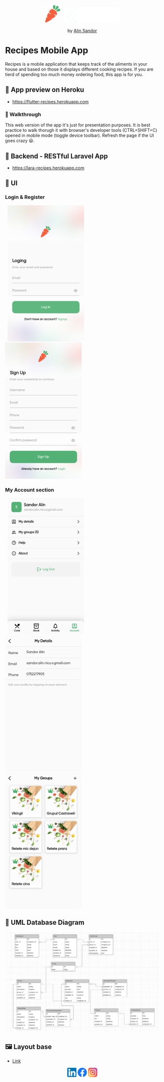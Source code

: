 <div align="center">
  <a href="https://flutter-recipes.herokuapp.com" target="_blank"><img src="https://raw.githubusercontent.com/SandorNicuAlin/recipes_frontend/main/assets/images/carrot.png" width="50"></a>
  &nbsp;
  <a href="https://flutter.dev" target="_blank"><img src="https://raw.githubusercontent.com/SandorNicuAlin/recipes_frontend/main/assets/images/flutter.svg" width="180"></a>
</div>
<p align="center">by <a href="https://github.com/SandorNicuAlin">Alin Șandor</a></p>

# Recipes Mobile App

Recipes is a mobile application that keeps track of the aliments in your house and based on those it displays different cooking recipes. If you are tierd of spending too much money ordering food, this app is for you.

## :rocket: App preview on Heroku
- https://flutter-recipes.herokuapp.com
### :taxi: Walkthrough
This web version of the app it's just for presentation purposes. It is best practice to walk thorugh it with browser's developer tools (CTRL+SHIFT+C) opened in mobile mode (toggle device toolbar). Refresh the page if the UI goes crazy :smiley:.


## :electric_plug: Backend - RESTful Laravel App
- https://lara-recipes.herokuapp.com

## :iphone: UI
### Login & Register
<div>
  &nbsp;
  <img src="https://raw.githubusercontent.com/SandorNicuAlin/recipes_frontend/main/assets/images/login_screen.png" width="250">
  &nbsp;
  <img src="https://raw.githubusercontent.com/SandorNicuAlin/recipes_frontend/main/assets/images/register_screen.png" width="250">
</div>

### My Account section
<div>
  &nbsp;
  <img src="https://raw.githubusercontent.com/SandorNicuAlin/recipes_frontend/main/assets/images/my_account_screen.png" width="250">
  &nbsp;
  <img src="https://raw.githubusercontent.com/SandorNicuAlin/recipes_frontend/main/assets/images/edit_account_screen.png" width="250">
  &nbsp;
  <img src="https://raw.githubusercontent.com/SandorNicuAlin/recipes_frontend/main/assets/images/groups_screen.png" width="250">
</div>

## :newspaper: UML Database Diagram
<div align="center">
  <img src="https://raw.githubusercontent.com/SandorNicuAlin/recipes_frontend/main/assets/images/DB_UML_diagram.PNG">
</div>

## :framed_picture: Layout base
- [Link](https://www.figma.com/community/file/882645007956337261)

<div align="center">
  <a href="https://www.linkedin.com/in/alin-%C8%99andor-42452224a"><img src="https://raw.githubusercontent.com/SandorNicuAlin/recipes_frontend/main/assets/images/linkedin.png" alt="icon | LinkedIn" width="30px"/></a>
  <a href="https://www.facebook.com/sandor.alin.nicu"><img src="https://raw.githubusercontent.com/SandorNicuAlin/recipes_frontend/main/assets/images/facebook.png" alt="icon | Facebook" width="30px"/></a>
  <a href="https://www.instagram.com/alinsandor"><img src="https://raw.githubusercontent.com/SandorNicuAlin/recipes_frontend/main/assets/images/instagram.png" alt="icon | Instagram" width="30px"/></a>
</div>
